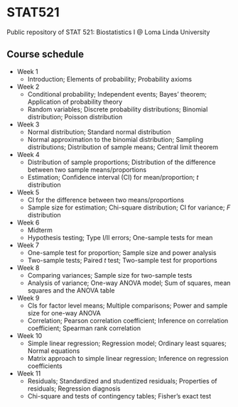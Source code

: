 # STAT521
Public repository of STAT 521: Biostatistics I @ Loma Linda University

## Course schedule

* Week 1
  * Introduction; Elements of probability; Probability axioms
* Week 2
  * Conditional probability; Independent events; Bayes’ theorem; Application of probability theory
  * Random variables; Discrete probability distributions; Binomial distribution; Poisson distribution
* Week 3
  * Normal distribution; Standard normal distribution
  * Normal approximation to the binomial distribution; Sampling distributions; Distribution of sample means; Central limit theorem
* Week 4
  * Distribution of sample proportions; Distribution of the difference between two sample means/proportions
  * Estimation; Confidence interval (CI) for mean/proportion; *t* distribution
* Week 5
  * CI for the difference between two means/proportions
  * Sample size for estimation; Chi-square distribution; CI for variance; *F* distribution
* Week 6
  * Midterm
  * Hypothesis testing; Type I/II errors; One-sample tests for mean
* Week 7
  * One-sample test for proportion; Sample size and power analysis
  * Two-sample tests; Paired *t* test; Two-sample test for proportions
* Week 8
  * Comparing variances; Sample size for two-sample tests
  * Analysis of variance; One-way ANOVA model; Sum of squares, mean squares and the ANOVA table
* Week 9
  * CIs for factor level means; Multiple comparisons; Power and sample size for one-way ANOVA
  * Correlation; Pearson correlation coefficient; Inference on correlation coefficient; Spearman rank correlation
* Week 10
  * Simple linear regression; Regression model; Ordinary least squares; Normal equations
  * Matrix approach to simple linear regression; Inference on regression coefficients
* Week 11
  * Residuals; Standardized and studentized residuals; Properties of residuals; Regression diagnosis
  * Chi-square and tests of contingency tables; Fisher’s exact test
